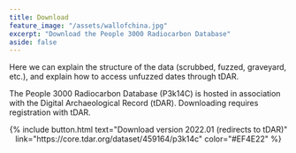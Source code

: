 ```yaml
---
title: Download
feature_image: "/assets/wallofchina.jpg"
excerpt: "Download the People 3000 Radiocarbon Database"
aside: false
---
```


Here we can explain the structure of the data (scrubbed, fuzzed, graveyard,
etc.), and explain how to access unfuzzed dates through tDAR.

The People 3000 Radiocarbon Database (P3k14C) is hosted in association with the
Digital Archaeological Record (tDAR). Downloading requires registration with
tDAR.


<div style="text-align:center;">
{% include button.html text="Download version 2022.01 (redirects to tDAR)" 
link="https://core.tdar.org/dataset/459164/p3k14c" color="#EF4E22" %} </div>


